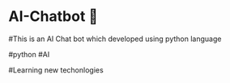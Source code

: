 # AI-Chatbot 🤖

#This is an AI Chat bot which developed using python language

#python #AI

#Learning new techonlogies

